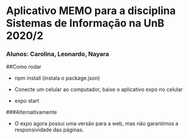 # Aplicativo MEMO para a disciplina Sistemas de Informação na UnB 2020/2

### Alunos: Carolina, Leonardo, Nayara

##Como rodar

- npm install (instala o package.json)

- Conecte um celular ao computador, baixe o aplicativo expo no celular

- expo start

###Alternativamente

- O expo agora possui uma versão para a web, mas não garantimos a responsividade das páginas.
